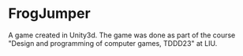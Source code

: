 # FrogJumper
A game created in Unity3d. 
The game was done as part of the course "Design and programming of computer games, TDDD23" at LIU.
